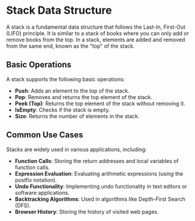 # Stack Data Structure

A stack is a fundamental data structure that follows the Last-In, First-Out (LIFO) principle. It is similar to a stack of books where you can only add or remove books from the top. In a stack, elements are added and removed from the same end, known as the "top" of the stack.

## Basic Operations

A stack supports the following basic operations:

- **Push**: Adds an element to the top of the stack.
- **Pop**: Removes and returns the top element of the stack.
- **Peek (Top)**: Returns the top element of the stack without removing it.
- **IsEmpty**: Checks if the stack is empty.
- **Size**: Returns the number of elements in the stack.

## Common Use Cases

Stacks are widely used in various applications, including:

- **Function Calls**: Storing the return addresses and local variables of function calls.
- **Expression Evaluation**: Evaluating arithmetic expressions (using the postfix notation).
- **Undo Functionality**: Implementing undo functionality in text editors or software applications.
- **Backtracking Algorithms**: Used in algorithms like Depth-First Search (DFS).
- **Browser History**: Storing the history of visited web pages.

